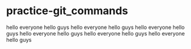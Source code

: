 # practice-git_commands
 hello everyone hello guys 
hello everyone hello guys
hello everyone hello guys
hello everyone hello guys
hello everyone hello guys
hello everyone hello guys
